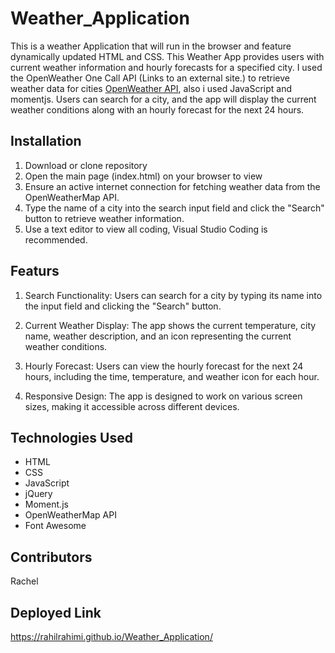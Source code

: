 # Weather_Application
This is a weather Application that will run in the browser and feature dynamically updated HTML and CSS. This Weather App provides users with current weather information and hourly forecasts for a specified city. I used the OpenWeather One Call API (Links to an external site.) to retrieve weather data for cities [OpenWeather API](https://openweathermap.org/api), also i used JavaScript and momentjs.
 Users can search for a city, and the app will display the current weather conditions along with an hourly forecast for the next 24 hours.

## Installation

1. Download or clone repository
2. Open the main page (index.html) on your browser to view
3. Ensure an active internet connection for fetching weather data from the OpenWeatherMap API.
4. Type the name of a city into the search input field and click the "Search" button to retrieve weather information.
5. Use a text editor to view all coding, Visual Studio Coding is recommended.


## Featurs

1. Search Functionality: Users can search for a city by typing its name into the input field and clicking the "Search" button.

2. Current Weather Display: The app shows the current temperature, city name, weather description, and an icon representing the current weather conditions.

3. Hourly Forecast: Users can view the hourly forecast for the next 24 hours, including the time, temperature, and weather icon for each hour.

4. Responsive Design: The app is designed to work on various screen sizes, making it accessible across different devices.
  
## Technologies Used

* HTML
* CSS
* JavaScript
* jQuery
* Moment.js
* OpenWeatherMap API
* Font Awesome 

## Contributors
Rachel 
## Deployed Link
https://rahilrahimi.github.io/Weather_Application/